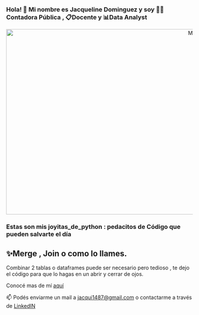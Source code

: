 ### Hola! 👋 Mi nombre es **Jacqueline Dominguez** y soy  👨‍💻Contadora Pública , 📋Docente y   📊**Data Analyst**
<div> 
<p align="center">
<img src="https://www.freecodecamp.org/espanol/news/content/images/size/w2000/2022/09/5f9c9b14740569d1a4ca2991.jpg" alt="MDN"width="1000" height="500">
<div> 
  
### Estas son mis joyitas_de_python : pedacitos de Código que pueden salvarte el día
<div> 
  
## ✨Merge , Join o como lo llames.

<div> 
  
Combinar 2 tablas o dataframes puede ser necesario pero tedioso , te dejo el código para que lo hagas en un abrir y cerrar de ojos. 

<div> 

Conocé mas de mí [aquí]( https://github.com/JacqueDominguez/JacqueDominguez)

📫 Podés enviarme un mail a jacqui1487@gmail.com o contactarme a través de [LinkedIN](https://www.linkedin.com/in/jacque-dominguez/)

